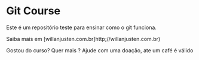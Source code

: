 # Git Course

 Este é um repositório teste para ensinar como o git funciona.

 Saiba mais em [willanjusten.com.br]http;//willanjusten.com.br)

 Gostou do curso? Quer mais ? Ajude com uma doação, ate um café é válido
